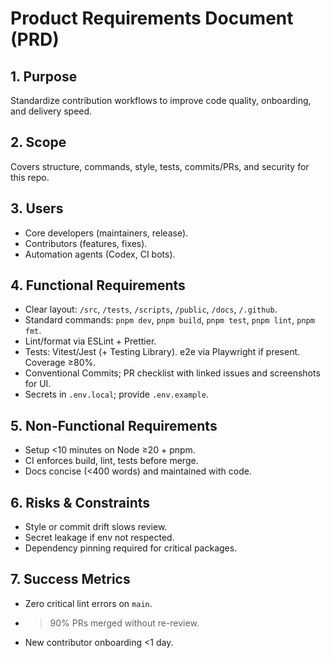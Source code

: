 # Product Requirements Document (PRD)

## 1. Purpose
Standardize contribution workflows to improve code quality, onboarding, and delivery speed.

## 2. Scope
Covers structure, commands, style, tests, commits/PRs, and security for this repo.

## 3. Users
- Core developers (maintainers, release).
- Contributors (features, fixes).
- Automation agents (Codex, CI bots).

## 4. Functional Requirements
- Clear layout: `/src`, `/tests`, `/scripts`, `/public`, `/docs`, `/.github`.
- Standard commands: `pnpm dev`, `pnpm build`, `pnpm test`, `pnpm lint`, `pnpm fmt`.
- Lint/format via ESLint + Prettier.
- Tests: Vitest/Jest (+ Testing Library). e2e via Playwright if present. Coverage ≥80%.
- Conventional Commits; PR checklist with linked issues and screenshots for UI.
- Secrets in `.env.local`; provide `.env.example`.

## 5. Non-Functional Requirements
- Setup <10 minutes on Node ≥20 + pnpm.
- CI enforces build, lint, tests before merge.
- Docs concise (<400 words) and maintained with code.

## 6. Risks & Constraints
- Style or commit drift slows review.
- Secret leakage if env not respected.
- Dependency pinning required for critical packages.

## 7. Success Metrics
- Zero critical lint errors on `main`.
- >90% PRs merged without re-review.
- New contributor onboarding <1 day.
